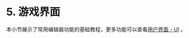 # 5. 游戏界面

本小节展示了常用编辑器功能的基础教程，更多功能可以查看[用户界面 - UI](https://meta.feishu.cn/wiki/wikcnmim34rJ2NBacOJSJgqBzyd) 。
